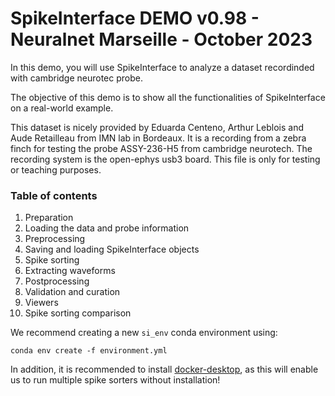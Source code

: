 # SpikeInterface DEMO v0.98 - Neuralnet Marseille - October 2023


In this demo, you will use SpikeInterface to analyze a dataset recordinded with cambridge neurotec probe.

The objective of this demo is to show all the functionalities of SpikeInterface on a real-world example.

This dataset is nicely provided by Eduarda Centeno, Arthur Leblois and Aude Retailleau from IMN lab in Bordeaux.
It is a recording from a zebra finch for testing the probe ASSY-236-H5 from cambridge neurotech.
The recording system is the open-ephys usb3 board.
This file is only for testing or teaching purposes.


### Table of contents

1. Preparation
2. Loading the data and probe information
3. Preprocessing
4. Saving and loading SpikeInterface objects
5. Spike sorting
6. Extracting waveforms
7. Postprocessing
8. Validation and curation
9. Viewers
10. Spike sorting comparison


We recommend creating a new `si_env` conda environment using:

`conda env create -f environment.yml`




In addition, it is recommended to install [docker-desktop](https://www.docker.com/products/docker-desktop/), as this will enable us to run 
multiple spike sorters without installation!

